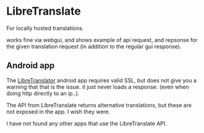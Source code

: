 # LibreTranslate

For locally hosted translations.

works fine via webgui, and shows example of api request, and repsonse for the given translation request (in addition to the regular gui response).

## Android app
The [LibreTranslator](https://codeberg.org/BeoCode/LibreTranslator) android app requires valid SSL, but does not give you a warning that that is the issue. it just never loads a response. (even when doing http directly to an ip..).

The API from LibreTranslate returns alternative translations, but these are not exposed in the app. I wish they were. 

I have not found any other apps that use the LibreTranslate API.

